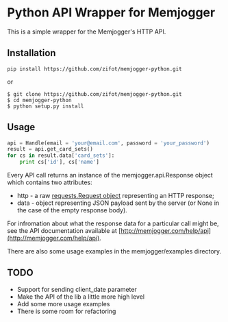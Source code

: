 Python API Wrapper for Memjogger
================================

This is a simple wrapper for the Memjogger's HTTP API.

Installation
------------

    pip install https://github.com/zifot/memjogger-python.git

or

    $ git clone https://github.com/zifot/memjogger-python.git
    $ cd memjogger-python
    $ python setup.py install

Usage
-----

```python
api = Handle(email = 'your@email.com', password = 'your_password')
result = api.get_card_sets()
for cs in result.data['card_sets']:
    print cs['id'], cs['name']
```

Every API call returns an instance of the memjogger.api.Response object which
contains two attributes:

* http - a raw [requests.Request object](http://docs.python-requests.org/en/latest/user/advanced/#request-and-response-objects) representing an HTTP response;
* data - object representing JSON payload sent by the server (or None in the case of the empty response body).

For infromation about what the response data for a particular call might be, see the API documentation available at [http://memjogger.com/help/api](http://memjogger.com/help/api).

There are also some usage examples in the memjogger/examples directory.

TODO
----

* Support for sending client_date parameter
* Make the API of the lib a little more high level
* Add some more usage examples
* There is some room for refactoring